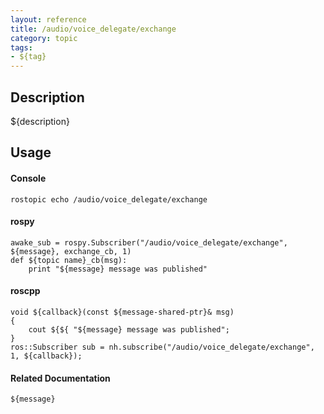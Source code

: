 ```yaml
---
layout: reference
title: /audio/voice_delegate/exchange
category: topic
tags: 
- ${tag}
---
```


## Description
${description}

## Usage
#### Console
```
rostopic echo /audio/voice_delegate/exchange
```

#### rospy
```
awake_sub = rospy.Subscriber("/audio/voice_delegate/exchange", ${message}, exchange_cb, 1)
def ${topic name}_cb(msg):
    print "${message} message was published"
```

#### roscpp
```
void ${callback}(const ${message-shared-ptr}& msg)
{
    cout ${${ "${message} message was published";
}
ros::Subscriber sub = nh.subscribe("/audio/voice_delegate/exchange", 1, ${callback});
```

#### Related Documentation
``${message}``  